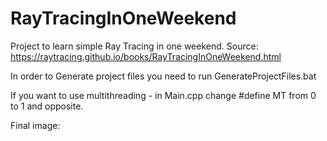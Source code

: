# RayTracingInOneWeekend
Project to learn simple Ray Tracing in one weekend. Source: https://raytracing.github.io/books/RayTracingInOneWeekend.html

In order to Generate project files you need to run GenerateProjectFiles.bat

If you want to use multithreading - in Main.cpp change #define MT from 0 to 1 and opposite.

Final image:
